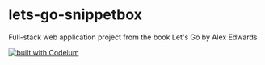 # lets-go-snippetbox

Full-stack web application project from the book Let's Go by Alex Edwards

[![built with Codeium](https://codeium.com/badges/main)][def]


[def]: https://codeium.com
